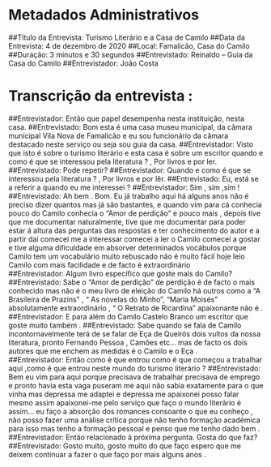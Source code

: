 # Metadados Administrativos
##Título da Entrevista: Turismo Literário e a Casa de Camilo
##Data da Entrevista: 4 de dezembro de 2020
##Local: Famalicão, Casa do Camilo
##Duração: 3 minutos e 30 segundos
##Entrevistado: Reinaldo – Guia da Casa do Camilo
##Entrevistador: João Costa

# Transcrição da entrevista :
##Entrevistador: Então que papel desempenha nesta instituição, nesta casa.
##Entrevistado: Bom esta é uma casa museu municipal, da câmara municipal Vila Nova de Famalicão e eu sou funcionário da câmara destacado neste serviço  ou seja sou guia da casa.
##Entrevistador: Visto que isto é sobre o turismo literário e esta casa é sobre um escritor quando e como é que se interessou pela literatura ? , Por livros e por ler.
##Entrevistado: Pode repetir?
##Entrevistador: Quando e como é que se interessou pela literatura ? , Por livros e por lêr.
##Entrevistado: Eu, está se a referir a quando eu me interessei ?
##Entrevistador: Sim , sim ,sim !
##Entrevistado: Ah bem . Bom. Eu já trabalho aqui há alguns anos não é preciso dizer quantos mas já são bastantes, e quando vim para cá conhecia pouco do Camilo conhecia o “Amor de perdição” e pouco mais , depois tive que me documentar naturalmente, tive que me documentar para poder estar á altura das perguntas das respostas e ter conhecimento do autor e a partir daí comecei me a interessar comecei a ler o Camilo comecei a gostar e tive alguma dificuldade em absorver determinados vocábulos porque Camilo tem um vocabulário muito rebuscado  não é muito fácil hoje leio Camilo com mais facilidade e de facto é extraordinário  
##Entrevistador: Algum livro específico que goste mais do Camilo?
##Entrevistado:  Sabe o “Amor de perdição” de perdição é de facto o mais conhecido mas não é o meu livro de eleição do Camilo há outros como a “A Brasileira de Prazins” , “ As novelas do Minho”, “Maria Moisés” absolutamente extraordinário , “ O Retrato de Ricardina” apaixonante não é .
##Entrevistador: E para além do Camilo Castelo Branco um escritor que goste muito também .
##Entrevistado: Sabe quando se fala de Camilo incontornavelmente terá de se falar de Eça de Queirós dois vultos da nossa literatura, pronto Fernando Pessoa , Camões etc… mas de facto os dois autores que me enchem as medidas é o Camilo e o Eça .  
##Entrevistador: Então como é que entrou como é que começou a trabalhar aqui ,como é que entrou neste mundo do turismo literário ?
##Entrevistado: Bem eu vim para aqui porque precisava de trabalhar precisava de emprego e pronto havia esta vaga puseram me aqui não sabia exatamente para o que vinha mas depressa me adaptei e depressa me apaixonei posso falar mesmo assim apaixonei-me pelo serviço que faço o mundo literário é assim… eu faço a absorção dos romances consoante  o que eu conheço , não posso fazer uma análise crítica porque não tenho formação académica para isso mas tenho a formação pessoal e penso que me tenho dado bem .
##Entrevistador: Então relacionado á próxima pergunta. Gosta do que faz?
##Entrevistado:  Gosto muito, gosto muito do que faço espero que me deixem  continuar a fazer o que faço por mais alguns anos .
